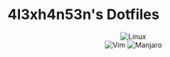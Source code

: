 <h1> 4l3xh4n53n's Dotfiles </h1>

<div align="center">
  
![Linux](https://img.shields.io/badge/Linux-FCC624?style=for-the-badge&logo=linux&logoColor=black)  
![Vim](https://img.shields.io/badge/VIM-%2311AB00.svg?style=for-the-badge&logo=vim&logoColor=white)
![Manjaro](https://img.shields.io/badge/Manjaro-35BF5C?style=for-the-badge&logo=Manjaro&logoColor=white)  
</div>